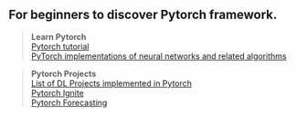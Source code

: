 ## For beginners to discover Pytorch framework.  

> **Learn Pytorch**  
[Pytorch tutorial](https://adventuresinmachinelearning.com/pytorch-tutorial-deep-learning/)  
[PyTorch implementations of neural networks and related algorithms](https://github.com/lab-ml/nn)  

> **Pytorch Projects**  
[List of DL Projects implemented in Pytorch](https://www.ritchieng.com/the-incredible-pytorch/)  
[Pytorch Ignite](https://github.com/pytorch/ignite)  
[Pytorch Forecasting](https://github.com/jdb78/pytorch-forecasting)  
